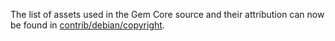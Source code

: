 The list of assets used in the Gem Core source and their attribution can now be found in [contrib/debian/copyright](../contrib/debian/copyright).
